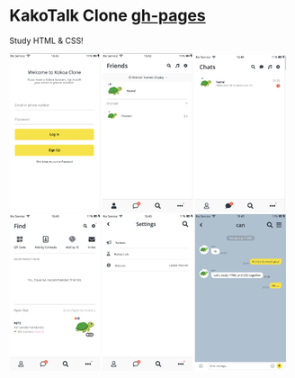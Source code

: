 # KakoTalk Clone [gh-pages](https://odnac.github.io/KakaoTalk-clone/)

Study HTML & CSS!

<!--
    BEM vs id,class

    heroicons vs font awesome
-->

<div>
    <img src="image/index.png" width="32%" />
    <img src="image/friends.png" width="32%" />
    <img src="image/chats.png" width="32%" />
    <img src="image/find.png" width="32%" />
    <img src="image/settings.png" width="32%" />
    <img src="image/chat.png" width="32%" />
</div>
